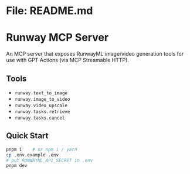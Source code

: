 # File: README.md
# Runway MCP Server

An MCP server that exposes RunwayML image/video generation tools for use with GPT Actions (via MCP Streamable HTTP).

## Tools

- `runway.text_to_image`
- `runway.image_to_video`
- `runway.video_upscale`
- `runway.tasks.retrieve`
- `runway.tasks.cancel`

## Quick Start

```bash
pnpm i    # or npm i / yarn
cp .env.example .env
# put RUNWAYML_API_SECRET in .env
pnpm dev